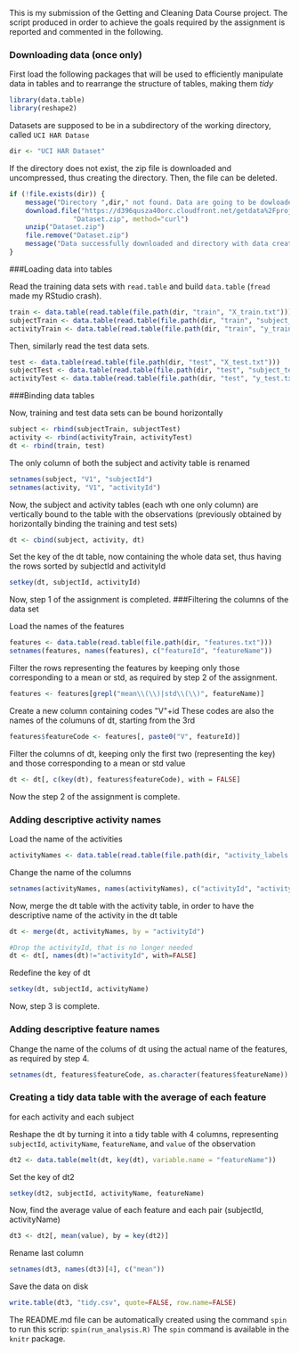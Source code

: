 This is my submission of the Getting and Cleaning Data Course project.
The script produced in order to achieve the goals required by the assignment
is reported and commented in the following.

### Downloading data (once only)

First load the following packages that will be used to efficiently manipulate 
data in tables and to rearrange the structure of tables, making them _tidy_


```r
library(data.table)
library(reshape2)
```

Datasets are supposed to be in a subdirectory of the working directory, 
called `UCI HAR Datase`


```r
dir <- "UCI HAR Dataset"
```

If the directory does not exist, the zip file is downloaded and uncompressed, 
thus creating the directory. Then, the file can be deleted.


```r
if (!file.exists(dir)) {
    message("Directory ",dir," not found. Data are going to be dowloaded...");
    download.file("https://d396qusza40orc.cloudfront.net/getdata%2Fprojectfiles%2FUCI%20HAR%20Dataset.zip",
                "Dataset.zip", method="curl")
    unzip("Dataset.zip")
    file.remove("Dataset.zip")
    message("Data successfully downloaded and directory with data created.");
}
```

###Loading data into tables

Read the training data sets with `read.table` and build `data.table` (`fread` made my RStudio crash).


```r
train <- data.table(read.table(file.path(dir, "train", "X_train.txt")))
subjectTrain <- data.table(read.table(file.path(dir, "train", "subject_train.txt")))
activityTrain <- data.table(read.table(file.path(dir, "train", "y_train.txt")))
```

Then, similarly read the test data sets.


```r
test <- data.table(read.table(file.path(dir, "test", "X_test.txt")))
subjectTest <- data.table(read.table(file.path(dir, "test", "subject_test.txt")))
activityTest <- data.table(read.table(file.path(dir, "test", "y_test.txt")))
```

###Binding data tables

Now, training and test data sets can be bound horizontally


```r
subject <- rbind(subjectTrain, subjectTest)
activity <- rbind(activityTrain, activityTest)
dt <- rbind(train, test)
```

The only column of both the subject and activity table is renamed


```r
setnames(subject, "V1", "subjectId")
setnames(activity, "V1", "activityId")
```

Now, the subject and activity tables (each wth one only column) are vertically bound 
to the table with the observations (previously obtained by horizontally binding the 
training and test sets)


```r
dt <- cbind(subject, activity, dt)
```

Set the key of the dt table, now containing the whole data set, thus having the
rows sorted by subjectId and activityId


```r
setkey(dt, subjectId, activityId)
```

Now, step 1 of the assignment is completed.
###Filtering the columns of the data set

Load the names of the features


```r
features <- data.table(read.table(file.path(dir, "features.txt")))
setnames(features, names(features), c("featureId", "featureName"))
```

Filter the rows representing the features by keeping only those corresponding to a mean or std, 
as required by step 2 of the assignment.


```r
features <- features[grepl("mean\\(\\)|std\\(\\)", featureName)]
```

Create a new column containing codes "V"+id
These codes are also the names of the columuns of dt, starting from the 3rd


```r
features$featureCode <- features[, paste0("V", featureId)]
```

Filter the columns of dt, keeping only the first two (representing the key)
and those corresponding to a mean or std value


```r
dt <- dt[, c(key(dt), features$featureCode), with = FALSE]
```

Now the step 2 of the assignment is complete.
### Adding descriptive activity names

Load the name of the activities


```r
activityNames <- data.table(read.table(file.path(dir, "activity_labels.txt")))
```

Change the name of the columns


```r
setnames(activityNames, names(activityNames), c("activityId", "activityName"))
```

Now, merge the dt table with the activity table, in order to 
have the descriptive name of the activity in the dt table


```r
dt <- merge(dt, activityNames, by = "activityId")

#Drop the activityId, that is no longer needed
dt <- dt[, names(dt)!="activityId", with=FALSE]
```

Redefine the key of dt


```r
setkey(dt, subjectId, activityName)
```

Now, step 3 is complete.
### Adding descriptive feature names

Change the name of the colums of dt using the actual name of the features, as required by step 4.


```r
setnames(dt, features$featureCode, as.character(features$featureName))
```

### Creating a tidy data table with the average of each feature 
for each activity and each subject

Reshape the dt by turning it into a tidy table with 4 columns, 
representing `subjectId`, `activityName`, `featureName`, and `value` 
of the observation


```r
dt2 <- data.table(melt(dt, key(dt), variable.name = "featureName"))
```

Set the key of dt2


```r
setkey(dt2, subjectId, activityName, featureName)
```

Now, find the average value of each feature and each pair (subjectId, activityName)


```r
dt3 <- dt2[, mean(value), by = key(dt2)]
```

Rename last column


```r
setnames(dt3, names(dt3)[4], c("mean"))
```

Save the data on disk


```r
write.table(dt3, "tidy.csv", quote=FALSE, row.name=FALSE)
```

The README.md file can be automatically created using the
command `spin` to run this scrip: `spin(run_analysis.R)`
The `spin` command is available in the `knitr` package.
